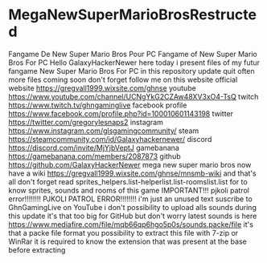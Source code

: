 # MegaNewSuperMarioBrosRestructed
Fangame De New Super Mario Bros Pour PC
Fangame of New Super Mario Bros For PC
Hello GalaxyHackerNewer here today i present files of my futur fangame New Super Mario Bros For PC in this repository update quit often
more files coming soon
don't forget follow me on this website
official website https://gregvall1999.wixsite.com/ghnse
youtube https://www.youtube.com/channel/UCNgYkG2CZAw48XV3xO4-TsQ
twitch https://www.twitch.tv/ghngaminglive
facebook profile https://www.facebook.com/profile.php?id=100010601143198
twitter https://twitter.com/gregorylesnaps2
instagram https://www.instagram.com/glsgamingcommunity/
steam https://steamcommunity.com/id/Galaxyhackernewer/
discord https://discord.com/invite/MjYjbVeptJ
gamebanana https://gamebanana.com/members/2087873
github https://github.com/GalaxyHackerNewer
mega new super mario bros now have a wiki https://gregvall1999.wixsite.com/ghnse/mnsmb-wiki
and that's all don't forget read sprites_helpers.list-helperlist.list-roomslist.list
for to know sprites, sounds and rooms of this game IMPORTANT!!!
pjkoli patrol error!!!!!!!!
PJKOLI PATROL ERROR!!!!!!!!
i'm just an unused text
suscribe to GhnGamingLive on YouTube
i don't possibility to upload alls sounds during this update it's that too big for GitHub but don't worry latest sounds is here https://www.mediafire.com/file/mqb66qp6hgo5p0s/sounds.packe/file it's that a packe file format you possibility to extract this file
with 7-zip or WinRar it is required to know the extension that was present at the base before extracting
